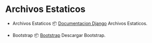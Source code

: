 # Archivos Estaticos


- Archivos Estaticos
  📦 [Documentacion Django]([https://docs.djangoproject.com/en/3.1/howto/static-files/) Archivos Estaticos.<br>
  
- Bootstrap
  📦 [Bootstrap]([[https://getbootstrap.com/docs/5.0/getting-started/download/]) Descargar Bootstrap.<br>

  
  
